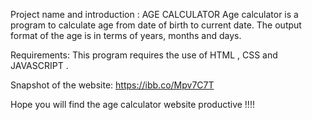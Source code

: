 Project name and introduction :
AGE CALCULATOR
Age calculator is a program to calculate age from date of birth to current date. The output format of the age is in terms of years, months and days.

Requirements:
This program requires the use of  HTML , CSS and  JAVASCRIPT .

Snapshot of the website:
https://ibb.co/Mpv7C7T

Hope you will find the age calculator website productive !!!!